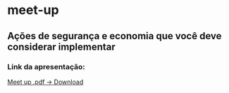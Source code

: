 # meet-up

## Ações de segurança e economia que você deve considerar implementar

### Link da apresentação:

[Meet up .pdf -> Download](https://github.com/Dionizioaf/meet-up/blob/main/apresentacao/Meet%20up.pdf)